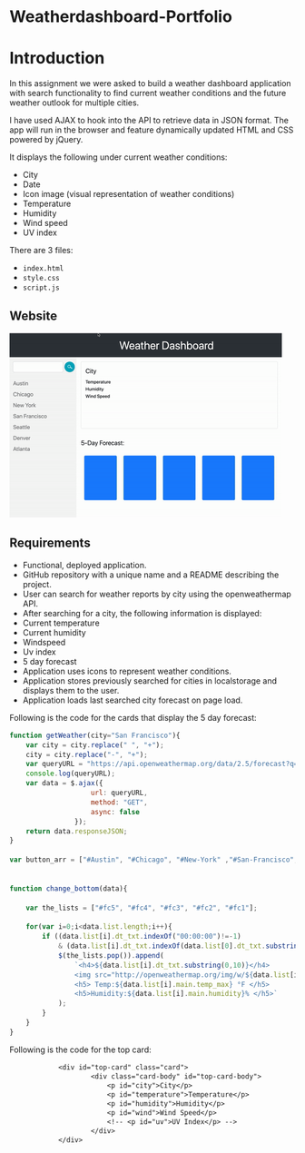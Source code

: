 # Weatherdashboard-Portfolio
# Introduction

In this assignment we were asked to build a weather dashboard application with search functionality to find current weather conditions and the future weather outlook for multiple cities.

I have used AJAX to hook into the API to retrieve data in JSON format. The app will run in the browser and feature dynamically updated HTML and CSS powered by jQuery.

It displays the following under current weather conditions:
* City
* Date
* Icon image (visual representation of weather conditions)
* Temperature
* Humidity
* Wind speed
* UV index

There are 3 files:

* `index.html`
* `style.css`
* `script.js`

## Website

![alt text](https://github.com/orenamema/Weatherdashboard-Portfolio/raw/master/assets/images/weather.gif)

## Requirements

* Functional, deployed application.
* GitHub repository with a unique name and a README describing the project.
* User can search for weather reports by city using the openweathermap API.
* After searching for a city, the following information is displayed:
* Current temperature
* Current humidity
* Windspeed
* Uv index
* 5 day forecast
* Application uses icons to represent weather conditions.
* Application stores previously searched for cities in localstorage and displays them to the user.
* Application loads last searched city forecast on page load.

Following is the code for the cards that display the 5 day forecast:

```javascript
function getWeather(city="San Francisco"){
    var city = city.replace(" ", "+");
    city = city.replace("-", "+");
    var queryURL = "https://api.openweathermap.org/data/2.5/forecast?q=" + city + ",us&mode=json&units=imperial&APPID=31f4dd752a3e8b29f840df4abf0996cc";
    console.log(queryURL);
    var data = $.ajax({
                    url: queryURL,
                    method: "GET",
                    async: false
                });
    return data.responseJSON;
}

var button_arr = ["#Austin", "#Chicago", "#New-York" ,"#San-Francisco", "#Seattle", "#Denver", "#Atlanta"];


function change_bottom(data){

    var the_lists = ["#fc5", "#fc4", "#fc3", "#fc2", "#fc1"];

    for(var i=0;i<data.list.length;i++){
        if ((data.list[i].dt_txt.indexOf("00:00:00")!=-1)
            & (data.list[i].dt_txt.indexOf(data.list[0].dt_txt.substring(0,10))== -1)){
            $(the_lists.pop()).append(
                `<h4>${data.list[i].dt_txt.substring(0,10)}</h4>
                <img src="http://openweathermap.org/img/w/${data.list[i].weather[0].icon}.png"/>
                <h5> Temp:${data.list[i].main.temp_max} °F </h5>
                <h5>Humidity:${data.list[i].main.humidity}% </h5>`
            );
        }
    }
}
```


Following is the code for the top card:
```
            <div id="top-card" class="card">
                    <div class="card-body" id="top-card-body">
                        <p id="city">City</p>
                        <p id="temperature">Temperature</p>
                        <p id="humidity">Humidity</p>
                        <p id="wind">Wind Speed</p>
                        <!-- <p id="uv">UV Index</p> -->
                    </div>     
            </div>
